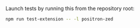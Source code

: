 Launch tests by running this from the repository root:

```sh
npm run test-extension -- -l positron-zed
```
